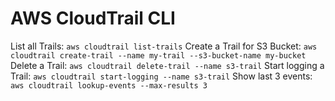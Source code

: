 # AWS CloudTrail CLI

List all Trails: `aws cloudtrail list-trails`
Create a Trail for S3 Bucket: `aws cloudtrail create-trail --name my-trail --s3-bucket-name my-bucket`
Delete a Trail: `aws cloudtrail delete-trail --name s3-trail`
Start logging a Trail: `aws cloudtrail start-logging --name s3-trail`
Show last 3 events: `aws cloudtrail lookup-events --max-results 3`
